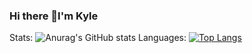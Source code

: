 ### Hi there 👋I'm Kyle

<!--
**KyleJMalone/KyleJMalone** is a ✨ _special_ ✨ repository because its `README.md` (this file) appears on your GitHub profile.

Here are some ideas to get you started:

- 🔭 I’m currently working on ...
- 🌱 I’m currently learning ...
- 👯 I’m looking to collaborate on ...
- 🤔 I’m looking for help with ...
- 💬 Ask me about ...
- 📫 How to reach me: ...
- 😄 Pronouns: ...
- ⚡ Fun fact: ...
-->
Stats:
![Anurag's GitHub stats](https://github-readme-stats.vercel.app/api?username=KyleJMAlone&show_icons=true&theme=radical)
Languages:
[![Top Langs](https://github-readme-stats.vercel.app/api/top-langs/?username=KyleJMalone&layout=compact)](https://github.com/anuraghazra/github-readme-stats)
